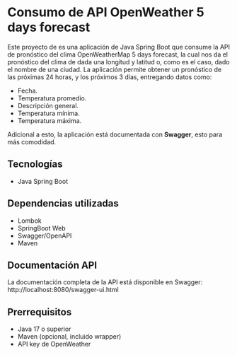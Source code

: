 # Consumo de API OpenWeather 5 days forecast
Este proyecto de es una aplicación de Java Spring Boot que consume la API de pronóstico del clima OpenWeatherMap 5 days forecast, la cual nos da el pronóstico del clima de dada una longitud y latitud o, como es el caso, dado el nombre de una ciudad. La aplicación permite obtener un pronóstico de las próximas 24 horas, y los próximos 3 días, entregando datos como:
* Fecha. 
* Temperatura promedio.
* Descripción general. 
* Temperatura mínima.
* Temperatura máxima. 

Adicional a esto, la 
aplicación está documentada con __Swagger__, esto para más comodidad.

## Tecnologías
* Java Spring Boot

## Dependencias utilizadas
* Lombok
* SpringBoot Web
* Swagger/OpenAPI
* Maven

## Documentación API
La documentación completa de la API está disponible en Swagger:
http://localhost:8080/swagger-ui.html

## Prerrequisitos
* Java 17 o superior
* Maven (opcional, incluido wrapper)
* API key de OpenWeather